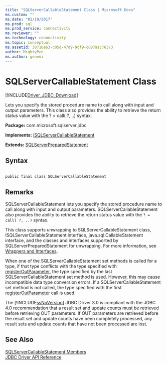 ```yaml
---
title: "SQLServerCallableStatement Class | Microsoft Docs"
ms.custom: ""
ms.date: "01/19/2017"
ms.prod: sql
ms.prod_service: connectivity
ms.reviewer: ""
ms.technology: connectivity
ms.topic: conceptual
ms.assetid: 30710a63-c05d-47d9-9cf9-c087a1c76373
author: MightyPen
ms.author: genemi
---
```

# SQLServerCallableStatement Class
[!INCLUDE[Driver_JDBC_Download](../../../includes/driver_jdbc_download.md)]

  Lets you specify the stored procedure name to call along with input and output parameters. This class also provides the ability to retrieve the return status value with the ? = call( ?, ..) syntax.  
  
 **Package:** com.microsoft.sqlserver.jdbc  
  
 **Implements:** [ISQLServerCallableStatement](../../../connect/jdbc/reference/sqlservercallablestatement-class.md)  
  
 **Extends:** [SQLServerPreparedStatement](../../../connect/jdbc/reference/sqlserverpreparedstatement-class.md)  
  
## Syntax  
  
```  
  
public final class SQLServerCallableStatement  
```  
  
## Remarks  
 SQLServerCallableStatement lets you specify the stored procedure name to call along with input and output parameters. SQLServerCallableStatement also provides the ability to retrieve the return status value with the `? = call( ?, ..)` syntax.  
  
 This class supports unwrapping to SQLServerCallableStatement class, ISQLServerCallableStatement interface, java.sql.CallableStatement interface, and the classes and interfaces supported by SQLServerPreparedStatement for unwrapping. For more information, see [Wrappers and Interfaces](../../../connect/jdbc/wrappers-and-interfaces.md).  
  
 When one of the SQLServerCallableStatement set methods is called for a type, if that type conflicts with the type specified with [registerOutParameter](../../../connect/jdbc/reference/registeroutparameter-method-sqlservercallablestatement.md), the type specified by the last SQLServerCallableStatement set method is used. However, this may cause incompatible data type conversion errors. If a SQLServerCallableStatement set method is not called, the type specified with the first [registerOutParameter](../../../connect/jdbc/reference/registeroutparameter-method-sqlservercallablestatement.md) call is used.  
  
 The [!INCLUDE[ssNoVersion](../../../includes/ssnoversion-md.md)] JDBC Driver 3.0 is compliant with the JDBC 4.0 recommendation that a result set and update counts must be retrieved before retrieving OUT parameters. If OUT parameters are retrieved before the result set and update counts have been completely processed, any result sets and update counts that have not been processed are lost.  
  
## See Also  
 [SQLServerCallableStatement Members](../../../connect/jdbc/reference/sqlservercallablestatement-members.md)   
 [JDBC Driver API Reference](../../../connect/jdbc/reference/jdbc-driver-api-reference.md)  
  
  
